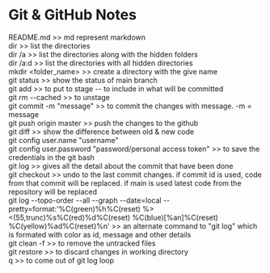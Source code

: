 # Git & GitHub Notes
README.md >> md represent markdown  
dir >> list the directories  
dir /a >> list the directories along with the hidden folders  
dir /a:d >> list the directories with all hidden directories  
mkdir <folder_name> >> create a directory with the give name  
git status >> show the status of main branch  
git add <file> >> to put to stage -- to include in what will be committed  
git rm --cached <file> >> to unstage  
git commit -m "message" >> to commit the changes with message. -m = message  
git push origin master >> push the changes to the github  
git diff <file> >> show the difference between old & new code  
git config user.name "username"  
git config user.password "password/personal access token" >> to save the credentials in the git bash  
git log >> gives all the detail about the commit that have been done  
git checkout <file> >> undo to the last commit changes. if commit id is used, code from that commit will be replaced. if main is used latest code from the repository will be replaced  
git log --topo-order --all --graph --date=local --pretty=format:'%C(green)%h%C(reset) %><(55,trunc)%s%C(red)%d%C(reset) %C(blue)[%an]%C(reset) %C(yellow)%ad%C(reset)%n' >> an alternate command to "git log" which is formated with color as id, message and other details  
git clean -f >> to remove the untracked files  
git restore <file> >> to discard changes in working directory  
q >> to come out of git log loop  
